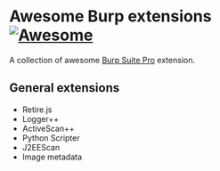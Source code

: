 # Awesome Burp extensions [![Awesome](https://cdn.rawgit.com/sindresorhus/awesome/d7305f38d29fed78fa85652e3a63e154dd8e8829/media/badge.svg)](https://github.com/sindresorhus/awesome)

A collection of awesome [Burp Suite Pro](https://portswigger.net/burp/) extension.

## General extensions

* Retire.js
* Logger++
* ActiveScan++
* Python Scripter
* J2EEScan
* Image metadata

